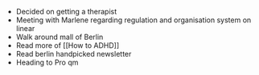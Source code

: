 - Decided on getting a therapist
- Meeting with Marlene regarding regulation and organisation system on linear
- Walk around mall of Berlin
- Read more of [[How to ADHD]]
- Read berlin handpicked newsletter
- Heading to Pro qm